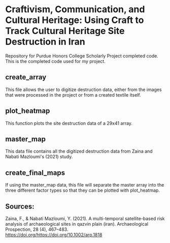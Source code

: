 # Craftivism, Communication, and Cultural Heritage: Using Craft to Track Cultural Heritage Site Destruction in Iran
Repository for Purdue Honors College Scholarly Project completed code. This is the completed code used for my project.

## create_array
This file allows the user to digitize destruction data, either from the images that were processed in the project or from a created textile itself.

## plot_heatmap
This function plots the site destruction data of a 29x41 array.

## master_map
This data file contains all the digitized destruction data from Zaina and Nabati Mazloumi's (2021) study. 

## create_final_maps
If using the master_map data, this file will separate the master array into the three different factor types so that they can be plotted with plot_heatmap.

## Sources:
Zaina, F., & Nabati Mazloumi, Y. (2021). A multi-temporal satellite-based risk analysis of
archaeological sites in qazvin plain (iran). Archaeological Prospection, 28 (4), 467–483.
https://doi.org/https://doi.org/10.1002/arp.1818
